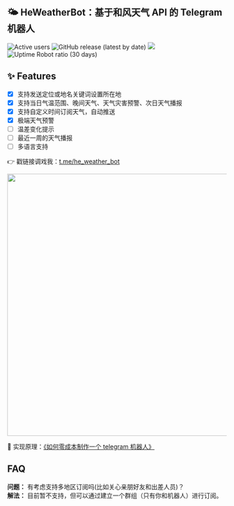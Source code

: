 ## 🌤 HeWeatherBot：基于和风天气 API 的 Telegram 机器人

![Active users](https://he-weather-bot.herokuapp.com/users/count)
![GitHub release (latest by date)](https://img.shields.io/github/v/release/daya0576/he-weather-bot?link=https://github.com/daya0576/he-weather-bot/releases/)
![](https://img.shields.io/badge/Bot%20API-5.1-blue?logo=telegram)
![Uptime Robot ratio (30 days)](https://img.shields.io/uptimerobot/ratio/m787647728-b1a273391c2ad5c526b1c605)

## ✨ Features

- [x] 支持发送定位或地名关键词设置所在地
- [x] 支持当日气温范围、晚间天气、天气灾害预警、次日天气播报
- [x] 支持自定义时间订阅天气，自动推送
- [x] 极端天气预警
- [ ] 温差变化提示
- [ ] 最近一周的天气播报
- [ ] 多语言支持

👉 戳链接调戏我：[t.me/he_weather_bot](https://t.me/he_weather_bot)

<img src="https://github.com/daya0576/he-weather-bot/blob/master/static/demo.gif?raw=true" width="600">

🚀 实现原理：[《如何零成本制作一个 telegram 机器人》](https://changchen.me/blog/20210221/buld-telegram-bot-from-scratch/)

## FAQ

**问题：** 有考虑支持多地区订阅吗(比如关心亲朋好友和出差人员)？   
**解法：** 目前暂不支持，但可以通过建立一个群组（只有你和机器人）进行订阅。
